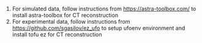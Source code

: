 1. For simulated data, follow instructions from https://astra-toolbox.com/ to install astra-toolbox for CT reconstruction
2. For experimental data, follow instructions from https://github.com/sgasilov/ez_ufo to setup ufoenv environment and install tofu ez for CT reconstruction
